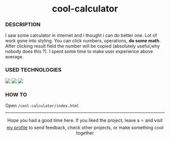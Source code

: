 # <div align="center">cool-calculator</div>
### DESCRIPTION

I saw some calculator in internet and i thought i can do better one. Lot of work gone into styling. You can click numbers, operations, **do some math**. After clicking result field the number will be copied (absolutely useful,why nobody does this ?). I spent some time to make user experience above average.  

### USED TECHNOLOGIES
<span>
<img src="https://img.shields.io/badge/HTML5-E34F26?style=for-the-badge&logo=html5&logoColor=white"/>  
<img src="https://img.shields.io/badge/CSS3-1572B6?style=for-the-badge&logo=css3&logoColor=white"/>  
<img src="https://img.shields.io/badge/JavaScript-323330?style=for-the-badge&logo=javascript&logoColor=F7DF1E"/>  
</span>  

### HOW TO
Open `/cool-calculator/index.html`


***

<div align="center">Hope you had a good time here. If you liked the project, leave a ⭐ and visit <a href="https://github.com/ArziPL">my profile</a> to send feedback, check other projects, or make something cool together</p></div> 
